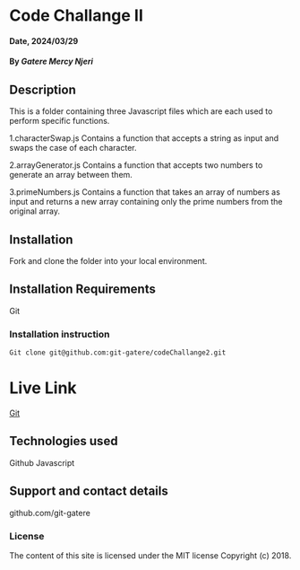 # Code Challange II

#### Date, 2024/03/29

#### By *Gatere Mercy Njeri*

## Description
This is a folder containing three Javascript files which are each used to perform specific functions.

1.characterSwap.js
Contains a function that accepts a string as input and swaps the case of each character. 

2.arrayGenerator.js
Contains a function that accepts two numbers to generate an array between them. 

3.primeNumbers.js
Contains a function that takes an array of numbers as input and returns a new array containing only the prime numbers from the original array. 
## Installation
Fork and clone the folder into your local environment.

## Installation Requirements
Git

### Installation instruction
```
Git clone git@github.com:git-gatere/codeChallange2.git

```

# Live Link
[Git](https://github.com/git-gatere/codeChallange2.git)

## Technologies used
Github
Javascript

## Support and contact details
github.com/git-gatere


### License
The content of this site is licensed under the MIT license
Copyright (c) 2018.

